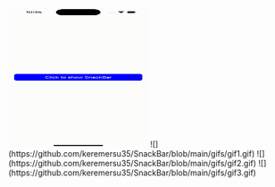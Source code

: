 
<img src="/gifs/gif1.gif" width="250" height="250"/>
![](https://github.com/keremersu35/SnackBar/blob/main/gifs/gif1.gif) ![](https://github.com/keremersu35/SnackBar/blob/main/gifs/gif2.gif) ![](https://github.com/keremersu35/SnackBar/blob/main/gifs/gif3.gif)

